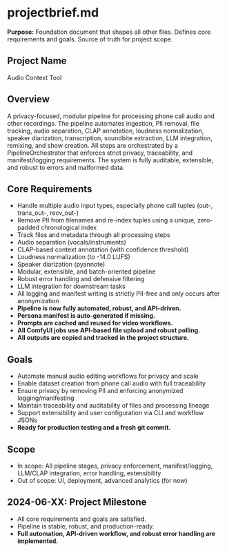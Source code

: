# projectbrief.md

**Purpose:**
Foundation document that shapes all other files. Defines core requirements and goals. Source of truth for project scope.

## Project Name

Audio Context Tool

## Overview

A privacy-focused, modular pipeline for processing phone call audio and other recordings. The pipeline automates ingestion, PII removal, file tracking, audio separation, CLAP annotation, loudness normalization, speaker diarization, transcription, soundbite extraction, LLM integration, remixing, and show creation. All steps are orchestrated by a PipelineOrchestrator that enforces strict privacy, traceability, and manifest/logging requirements. The system is fully auditable, extensible, and robust to errors and malformed data.

## Core Requirements

- Handle multiple audio input types, especially phone call tuples (out-, trans_out-, recv_out-)
- Remove PII from filenames and re-index tuples using a unique, zero-padded chronological index
- Track files and metadata through all processing steps
- Audio separation (vocals/instruments)
- CLAP-based context annotation (with confidence threshold)
- Loudness normalization (to -14.0 LUFS)
- Speaker diarization (pyannote)
- Modular, extensible, and batch-oriented pipeline
- Robust error handling and defensive filtering
- LLM integration for downstream tasks
- All logging and manifest writing is strictly PII-free and only occurs after anonymization
- **Pipeline is now fully automated, robust, and API-driven.**
- **Persona manifest is auto-generated if missing.**
- **Prompts are cached and reused for video workflows.**
- **All ComfyUI jobs use API-based file upload and robust polling.**
- **All outputs are copied and tracked in the project structure.**

## Goals

- Automate manual audio editing workflows for privacy and scale
- Enable dataset creation from phone call audio with full traceability
- Ensure privacy by removing PII and enforcing anonymized logging/manifesting
- Maintain traceability and auditability of files and processing lineage
- Support extensibility and user configuration via CLI and workflow JSONs
- **Ready for production testing and a fresh git commit.**

## Scope

- In scope: All pipeline stages, privacy enforcement, manifest/logging, LLM/CLAP integration, error handling, extensibility
- Out of scope: UI, deployment, advanced analytics (for now)

## 2024-06-XX: Project Milestone
- All core requirements and goals are satisfied.
- Pipeline is stable, robust, and production-ready.
- **Full automation, API-driven workflow, and robust error handling are implemented.** 